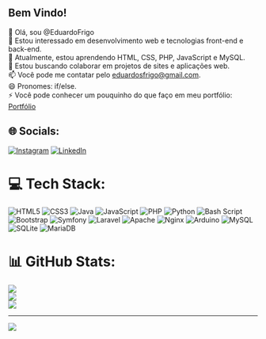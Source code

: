 ## Bem Vindo!
👋 Olá, sou @EduardoFrigo<br>👀 Estou interessado em desenvolvimento web e tecnologias front-end e back-end.<br>🌱 Atualmente, estou aprendendo HTML, CSS, PHP, JavaScript e MySQL.<br>💞️ Estou buscando colaborar em projetos de sites e aplicações web.<br>📫 Você pode me contatar pelo eduardosfrigo@gmail.com.<br>😄 Pronomes: if/else.<br>⚡ Você pode conhecer um pouquinho do que faço em meu portfólio: [Portfólio](eduardofrigo.vercel.app)


## 🌐 Socials:
[![Instagram](https://img.shields.io/badge/Instagram-%23E4405F.svg?logo=Instagram&logoColor=white)](https://instagram.com/oo_frigo/) [![LinkedIn](https://img.shields.io/badge/LinkedIn-%230077B5.svg?logo=linkedin&logoColor=white)](https://linkedin.com/in/eduardo-frigo-289400283/) 

# 💻 Tech Stack:
![HTML5](https://img.shields.io/badge/html5-%23E34F26.svg?style=for-the-badge&logo=html5&logoColor=white) ![CSS3](https://img.shields.io/badge/css3-%231572B6.svg?style=for-the-badge&logo=css3&logoColor=white) ![Java](https://img.shields.io/badge/java-%23ED8B00.svg?style=for-the-badge&logo=openjdk&logoColor=white) ![JavaScript](https://img.shields.io/badge/javascript-%23323330.svg?style=for-the-badge&logo=javascript&logoColor=%23F7DF1E) ![PHP](https://img.shields.io/badge/php-%23777BB4.svg?style=for-the-badge&logo=php&logoColor=white) ![Python](https://img.shields.io/badge/python-3670A0?style=for-the-badge&logo=python&logoColor=ffdd54) ![Bash Script](https://img.shields.io/badge/bash_script-%23121011.svg?style=for-the-badge&logo=gnu-bash&logoColor=white) ![Bootstrap](https://img.shields.io/badge/bootstrap-%238511FA.svg?style=for-the-badge&logo=bootstrap&logoColor=white) ![Symfony](https://img.shields.io/badge/symfony-%23000000.svg?style=for-the-badge&logo=symfony&logoColor=white) ![Laravel](https://img.shields.io/badge/laravel-%23FF2D20.svg?style=for-the-badge&logo=laravel&logoColor=white) ![Apache](https://img.shields.io/badge/apache-%23D42029.svg?style=for-the-badge&logo=apache&logoColor=white) ![Nginx](https://img.shields.io/badge/nginx-%23009639.svg?style=for-the-badge&logo=nginx&logoColor=white) ![Arduino](https://img.shields.io/badge/-Arduino-00979D?style=for-the-badge&logo=Arduino&logoColor=white) ![MySQL](https://img.shields.io/badge/mysql-4479A1.svg?style=for-the-badge&logo=mysql&logoColor=white) ![SQLite](https://img.shields.io/badge/sqlite-%2307405e.svg?style=for-the-badge&logo=sqlite&logoColor=white) ![MariaDB](https://img.shields.io/badge/MariaDB-003545?style=for-the-badge&logo=mariadb&logoColor=white)
# 📊 GitHub Stats:
![](https://github-readme-stats.vercel.app/api?username=EduardoFrigo&theme=blueberry&hide_border=true&include_all_commits=true&count_private=false)<br/>
![](https://github-readme-streak-stats.herokuapp.com/?user=EduardoFrigo&theme=blueberry&hide_border=true)<br/>
![](https://github-readme-stats.vercel.app/api/top-langs/?username=EduardoFrigo&theme=blueberry&hide_border=true&include_all_commits=true&count_private=false&layout=compact)

---
[![](https://visitcount.itsvg.in/api?id=EduardoFrigo&icon=2&color=6)](https://visitcount.itsvg.in)

<!-- Proudly created with GPRM ( https://gprm.itsvg.in ) -->
